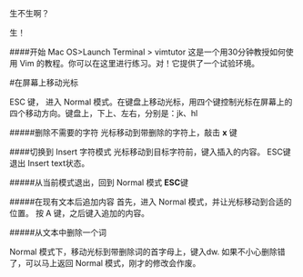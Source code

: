 生不生啊？

生！

####开始
 Mac OS>Launch Terminal > vimtutor
这是一个用30分钟教授如何使用 Vim 的教程。你可以在这里进行练习。对！它提供了一个试验环境。

#在屏幕上移动光标

ESC 键， 进入 Normal 模式。在键盘上移动光标，用四个键控制光标在屏幕上的四个移动方向。键盘上，下上、左右，分别是：jk、hl 

#####删除不需要的字符
光标移动到带删除的字符上，敲击 **x** 键

####切换到 Insert 字符模式
光标移动到目标字符前，键入插入的内容。
ESC键退出 Insert text状态。

#####从当前模式退出，回到 Normal 模式
**ESC**键

#####在现有文本后追加内容
首先，进入 Normal 模式，并让光标移动到合适的位置。
按 A 键，之后键入追加的内容。

#####从文本中删除一个词

Normal 模式下，移动光标到带删除词的首字母上，键入dw.
如果不小心删除错了，可以马上返回 Normal 模式，刚才的修改会作废。




<!--stackedit_data:
eyJoaXN0b3J5IjpbNjYxMDg1NDQsOTAwMzQwOTkwLC0xNTUzNT
EyMDUsLTEzMzMzNTkwMDQsMTc2NjA0ODI2MCw3OTI4NTU4Nzks
MTk4NTMyOTkwMl19
-->